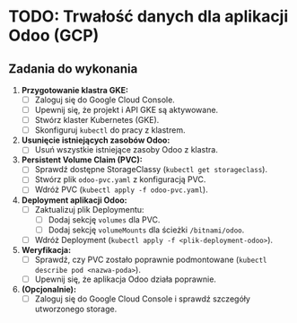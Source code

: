 
# TODO: Trwałość danych dla aplikacji Odoo (GCP)

## Zadania do wykonania

1. **Przygotowanie klastra GKE:**
   - [ ] Zaloguj się do Google Cloud Console.
   - [ ] Upewnij się, że projekt i API GKE są aktywowane.
   - [ ] Stwórz klaster Kubernetes (GKE).
   - [ ] Skonfiguruj `kubectl` do pracy z klastrem.

2. **Usunięcie istniejących zasobów Odoo:**
   - [ ] Usuń wszystkie istniejące zasoby Odoo z klastra.

3. **Persistent Volume Claim (PVC):**
   - [ ] Sprawdź dostępne StorageClassy (`kubectl get storageclass`).
   - [ ] Stwórz plik `odoo-pvc.yaml` z konfiguracją PVC.
   - [ ] Wdróż PVC (`kubectl apply -f odoo-pvc.yaml`).

4. **Deployment aplikacji Odoo:**
   - [ ] Zaktualizuj plik Deploymentu:
     - [ ] Dodaj sekcję `volumes` dla PVC.
     - [ ] Dodaj sekcję `volumeMounts` dla ścieżki `/bitnami/odoo`.
   - [ ] Wdróż Deployment (`kubectl apply -f <plik-deployment-odoo>`).

5. **Weryfikacja:**
   - [ ] Sprawdź, czy PVC zostało poprawnie podmontowane (`kubectl describe pod <nazwa-poda>`).
   - [ ] Upewnij się, że aplikacja Odoo działa poprawnie.

6. **(Opcjonalnie):**
   - [ ] Zaloguj się do Google Cloud Console i sprawdź szczegóły utworzonego storage.
